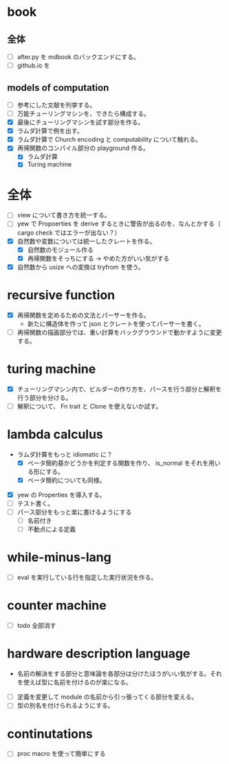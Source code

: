 # book
## 全体
- [ ] after.py を mdbook のバックエンドにする。
- [ ] github.io を　
## models of computation
- [ ] 参考にした文献を列挙する。
- [ ] 万能チューリングマシンを、できたら構成する。
- [x] 最後にチューリングマシンを試す部分を作る。
- [x] ラムダ計算で例を出す。
- [x] ラムダ計算で Church encoding と computability について触れる。
- [x] 再帰関数のコンパイル部分の playground 作る。
    - [x] ラムダ計算
    - [x] Turing machine

# 全体
- [ ] view について書き方を統一する。
- [ ] yew で Propoerties を derive するときに警告が出るのを、なんとかする（ cargo check ではエラーが出ない？）
- [x] 自然数や変数については統一したクレートを作る。
    - [x] 自然数のモジュール作る
    - [x] 再帰関数をそっちにする -> やめた方がいい気がする
- [x] 自然数から usize への変換は tryfrom を使う。

# recursive function
- [x] 再帰関数を定めるための文法とパーサーを作る。
    - 新たに構造体を作って json とクレートを使ってパーサーを書く。
- [ ] 再帰関数の描画部分では、重い計算をバックグラウンドで動かすように変更する。

# turing machine
- [x] チューリングマシン内で、ビルダーの作り方を、パースを行う部分と解釈を行う部分を分ける。
- [ ] 解釈について、 Fn trait と Clone を使えないか試す。

# lambda calculus
- ラムダ計算をもっと idiomatic に？
    - [x] ベータ簡約基かどうかを判定する関数を作り、 is_normal をそれを用いる形にする。
    - [x] ベータ簡約についても同様。
- [x] yew の Properties を導入する。
- [ ] テスト書く。
- [ ] パース部分をもっと楽に書けるようにする
    - [ ] 名前付き
    - [ ] 不動点による定義

# while-minus-lang
- [ ] eval を実行している行を指定した実行状況を作る。

# counter machine
- [ ] todo 全部消す

# hardware description language
- 名前の解決をする部分と意味論を各部分は分けたほうがいい気がする。それを使えば型に名前を付けるのが楽になる。
- [ ] 定義を変更して module の名前から引っ張ってくる部分を変える。
- [ ] 型の別名を付けられるようにする。

# continutations
- [ ] proc macro を使って簡単にする
